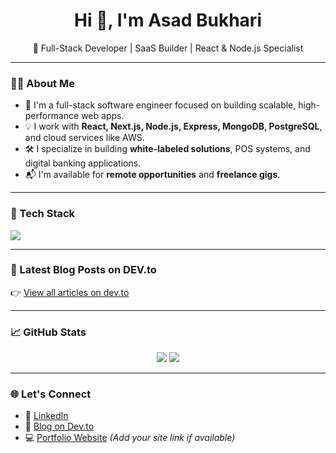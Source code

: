 <h1 align="center">Hi 👋, I'm Asad Bukhari</h1>
<p align="center">🚀 Full-Stack Developer | SaaS Builder | React & Node.js Specialist</p>

---

### 👨‍💻 About Me

- 💼 I'm a full-stack software engineer focused on building scalable, high-performance web apps.
- 💡 I work with **React, Next.js, Node.js, Express, MongoDB, PostgreSQL**, and cloud services like AWS.
- 🛠️ I specialize in building **white-labeled solutions**, POS systems, and digital banking applications.
- 📬 I'm available for **remote opportunities** and **freelance gigs**.

---

### 🧰 Tech Stack

<p align="left">
  <img src="https://skillicons.dev/icons?i=react,nextjs,nodejs,express,tailwind,js,ts,mongodb,postgres,redis,aws,docker,figma,github" />
</p>

---

### 📘 Latest Blog Posts on DEV.to

<!-- BLOG-POST-LIST:START -->
<!-- BLOG-POST-LIST:END -->

👉 [View all articles on dev.to](https://dev.to/asadbukhari)

---

### 📈 GitHub Stats

<p align="center">
  <img src="https://github-readme-stats.vercel.app/api?username=asadbukhari2&show_icons=true&theme=react&hide_title=true" />
  <img src="https://github-readme-streak-stats.herokuapp.com/?user=asadbukhari2&theme=react" />
</p>

---

### 🌐 Let's Connect

- 💼 [LinkedIn](https://linkedin.com/in/asadbukhari2)
- 📝 [Blog on Dev.to](https://dev.to/asadbukhari2)
- 💻 [Portfolio Website](#) _(Add your site link if available)_
